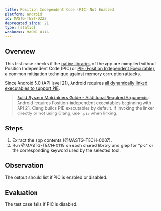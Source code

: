 ```yaml
---
title: Position Independent Code (PIC) Not Enabled
platform: android
id: MASTG-TEST-0222
deprecated_since: 21
type: [static]
weakness: MASWE-0116
---
```


## Overview

This test case checks if the [native libraries](../../../Document/0x05i-Testing-Code-Quality-and-Build-Settings/#binary-protection-mechanisms) of the app are compiled without Position Independent Code (PIC) or [PIE (Position Independent Executable)](../../../Document/0x04h-Testing-Code-Quality/#position-independent-code), a common mitigation technique against memory corruption attacks.

Since Android 5.0 (API level 21), Android requires [all dynamically linked executables to support PIE](https://source.android.com/docs/security/enhancements/#android-5).

> [Build System Maintainers Guide - Additional Required Arguments](https://android.googlesource.com/platform/ndk/%2B/master/docs/BuildSystemMaintainers.md#additional-required-arguments): Android requires Position-independent executables beginning with API 21. Clang builds PIE executables by default. If invoking the linker directly or not using Clang, use `-pie` when linking.

## Steps

1. Extract the app contents (@MASTG-TECH-0007).
2. Run @MASTG-TECH-0115 on each shared library and grep for "pic" or the corresponding keyword used by the selected tool.

## Observation

The output should list if PIC is enabled or disabled.

## Evaluation

The test case fails if PIC is disabled.
